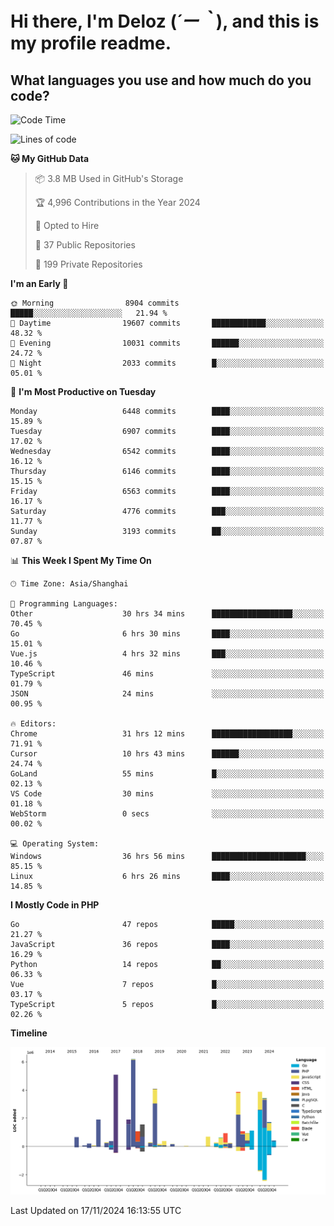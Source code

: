 # **Hi there, I'm Deloz (*´ー｀*), and this is my profile readme.**

## **What languages you use and how much do you code?**

<!--START_SECTION:waka-->
![Code Time](http://img.shields.io/badge/Code%20Time-5%2C058%20hrs%2052%20mins-blue)

![Lines of code](https://img.shields.io/badge/From%20Hello%20World%20I%27ve%20Written-43.6%20million%20lines%20of%20code-blue)

**🐱 My GitHub Data** 

> 📦 3.8 MB Used in GitHub's Storage 
 > 
> 🏆 4,996 Contributions in the Year 2024
 > 
> 💼 Opted to Hire
 > 
> 📜 37 Public Repositories 
 > 
> 🔑 199 Private Repositories 
 > 
**I'm an Early 🐤** 

```text
🌞 Morning                8904 commits        █████░░░░░░░░░░░░░░░░░░░░   21.94 % 
🌆 Daytime                19607 commits       ████████████░░░░░░░░░░░░░   48.32 % 
🌃 Evening                10031 commits       ██████░░░░░░░░░░░░░░░░░░░   24.72 % 
🌙 Night                  2033 commits        █░░░░░░░░░░░░░░░░░░░░░░░░   05.01 % 
```
📅 **I'm Most Productive on Tuesday** 

```text
Monday                   6448 commits        ████░░░░░░░░░░░░░░░░░░░░░   15.89 % 
Tuesday                  6907 commits        ████░░░░░░░░░░░░░░░░░░░░░   17.02 % 
Wednesday                6542 commits        ████░░░░░░░░░░░░░░░░░░░░░   16.12 % 
Thursday                 6146 commits        ████░░░░░░░░░░░░░░░░░░░░░   15.15 % 
Friday                   6563 commits        ████░░░░░░░░░░░░░░░░░░░░░   16.17 % 
Saturday                 4776 commits        ███░░░░░░░░░░░░░░░░░░░░░░   11.77 % 
Sunday                   3193 commits        ██░░░░░░░░░░░░░░░░░░░░░░░   07.87 % 
```


📊 **This Week I Spent My Time On** 

```text
🕑︎ Time Zone: Asia/Shanghai

💬 Programming Languages: 
Other                    30 hrs 34 mins      ██████████████████░░░░░░░   70.45 % 
Go                       6 hrs 30 mins       ████░░░░░░░░░░░░░░░░░░░░░   15.01 % 
Vue.js                   4 hrs 32 mins       ███░░░░░░░░░░░░░░░░░░░░░░   10.46 % 
TypeScript               46 mins             ░░░░░░░░░░░░░░░░░░░░░░░░░   01.79 % 
JSON                     24 mins             ░░░░░░░░░░░░░░░░░░░░░░░░░   00.95 % 

🔥 Editors: 
Chrome                   31 hrs 12 mins      ██████████████████░░░░░░░   71.91 % 
Cursor                   10 hrs 43 mins      ██████░░░░░░░░░░░░░░░░░░░   24.74 % 
GoLand                   55 mins             █░░░░░░░░░░░░░░░░░░░░░░░░   02.13 % 
VS Code                  30 mins             ░░░░░░░░░░░░░░░░░░░░░░░░░   01.18 % 
WebStorm                 0 secs              ░░░░░░░░░░░░░░░░░░░░░░░░░   00.02 % 

💻 Operating System: 
Windows                  36 hrs 56 mins      █████████████████████░░░░   85.15 % 
Linux                    6 hrs 26 mins       ████░░░░░░░░░░░░░░░░░░░░░   14.85 % 
```

**I Mostly Code in PHP** 

```text
Go                       47 repos            █████░░░░░░░░░░░░░░░░░░░░   21.27 % 
JavaScript               36 repos            ████░░░░░░░░░░░░░░░░░░░░░   16.29 % 
Python                   14 repos            ██░░░░░░░░░░░░░░░░░░░░░░░   06.33 % 
Vue                      7 repos             █░░░░░░░░░░░░░░░░░░░░░░░░   03.17 % 
TypeScript               5 repos             █░░░░░░░░░░░░░░░░░░░░░░░░   02.26 % 
```



**Timeline**

![Lines of Code chart](https://raw.githubusercontent.com/deloz/deloz/main/assets/bar_graph.png)


 Last Updated on 17/11/2024 16:13:55 UTC
<!--END_SECTION:waka-->
